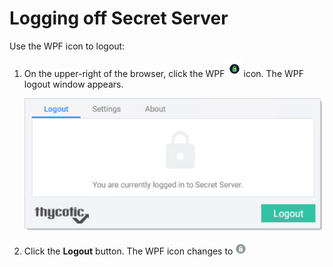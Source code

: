 [title]: # (Logging off Secret Server)
[tags]: # (WPF)
[priority]: # (50)

# Logging off Secret Server

Use the WPF icon to logout:

1. On the upper-right of the browser, click the WPF![image](images/clip_image009.png)icon. The WPF logout window appears.

   ![image-20191205115528914](images/image-20191205115528914.png)

1. Click the **Logout** button. The WPF icon changes to ![image-20191205103957493](images/image-20191205103957493.png)
